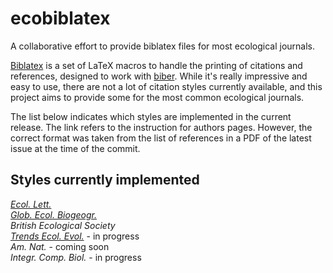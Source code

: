 # ecobiblatex

A collaborative effort to provide biblatex files for most ecological journals.

[Biblatex](https://github.com/plk/biblatex) is a set of LaTeX macros to handle the printing of citations and references, designed to work with [biber](http://biblatex-biber.sourceforge.net/).
While it's really impressive and easy to use, there are not a lot of citation styles currently available, and this project aims to provide some for the most common ecological journals.

The list below indicates which styles are implemented in the current release.
The link refers to the instruction for authors pages.
However, the correct format was taken from the list of references in a PDF of the latest issue at the time of the commit.  

## Styles currently implemented

[*Ecol. Lett.*](http://bit.ly/IdEIY5)       
[*Glob. Ecol. Biogeogr.*](http://bit.ly/JoUgbk)   
*British Ecological Society*     
[*Trends Ecol. Evol.*](http://bit.ly/ItbUrh) - in progress    
*Am. Nat.* - coming soon         
*Integr. Comp. Biol.* - in progress
